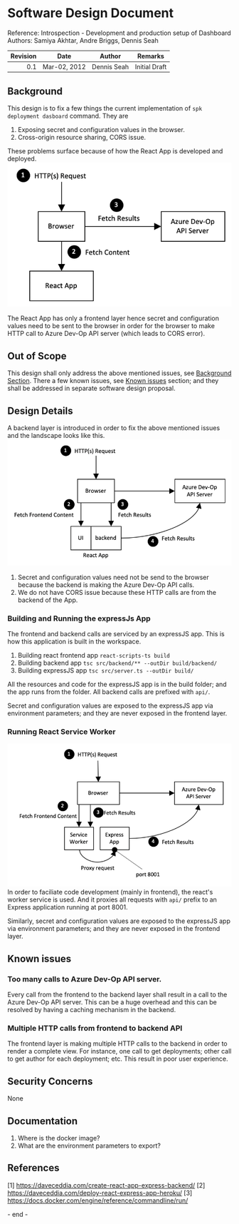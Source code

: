 # Software Design Document
Reference: Introspection - Development and production setup of Dashboard 
Authors: Samiya Akhtar, Andre Briggs, Dennis Seah

| Revision | Date | Author | Remarks |
|--:|--|--|--|
| 0.1 | Mar-02, 2012 | Dennis Seah | Initial Draft |

## Background
This design is to fix a few things the current implementation of `spk deployment dasboard` command. They are
1. Exposing secret and configuration values in the browser.
2. Cross-origin resource sharing, CORS issue.

These problems surface because of how the React App is developed and deployed. ![current deployment](currentDeployment.png)

The React App has only a frontend layer hence secret and configuration values need to be sent to the browser in order for the browser to make HTTP call to Azure Dev-Op API server (which leads to CORS error).

## Out of Scope
This design shall only address the above mentioned issues, see [Background Section](#background). There a few known issues, see [Known issues](#known-issues) section; and they shall be addressed in separate software design proposal.

## Design Details
A backend layer is introduced in order to fix the above mentioned issues and the landscape looks like this.
![current deployment](proposedDeployment.png)

1. Secret and configuration values need not be send to the browser because the backend is making the Azure Dev-Op API calls.
2. We do not have CORS issue because these HTTP calls are from the backend of the App.

### Building and Running the expressJs App
The frontend and backend calls are serviced by an expressJS app. This is how this application is built in the workspace.

1. Building react frontend app
`react-scripts-ts build`
2. Building backend app `tsc src/backend/** --outDir build/backend/`
3. Building expressJS app `tsc src/server.ts --outDir build/`

All the resources and code for the expressJS app is in the build folder; and the app runs from the folder. All backend calls are prefixed with `api/`.

Secret and configuration values are exposed to the expressJS app via environment parameters; and they are never exposed in the frontend layer.

### Running React Service Worker
![development setup](devSetup.png)
In order to faciliate code development (mainly in frontend), the react's worker service is used. And it proxies all requests with `api/` prefix to an Express application running at port 8001.

Similarly, secret and configuration values are exposed to the expressJS app via environment parameters; and they are never exposed in the frontend layer.

## Known issues

### Too many calls to Azure Dev-Op API server.
Every call from the frontend to the backend layer shall result in a call to the Azure Dev-Op API server. This can be a huge overhead and this can be resolved by having a caching mechanism in the backend.

### Multiple HTTP calls from frontend to backend API
The frontend layer is making multiple HTTP calls to the backend in order to render a complete view. For instance, one call to get deployments; other call to get author for each deployment; etc. This result in poor user experience.

## Security Concerns
None

## Documentation
1. Where is the docker image?
2. What are the environment parameters to export?

## References
[1] https://daveceddia.com/create-react-app-express-backend/
[2] https://daveceddia.com/deploy-react-express-app-heroku/
[3] https://docs.docker.com/engine/reference/commandline/run/


\- end -
